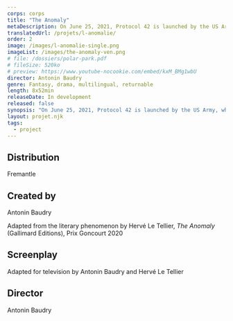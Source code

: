 ```yaml
---
corps: corps
title: "The Anomaly"
metaDescription: On June 25, 2021, Protocol 42 is launched by the US Army, when they get the report that an Air France Boeing 747 has landed twice, three months apart, with the same crew and the same passengers onboard.
translatedUrl: /projets/l-anomalie/
order: 2
image: /images/l-anomalie-single.png
imageList: /images/the-anomaly-ven.png
# file: /dossiers/polar-park.pdf
# fileSize: 520ko
# preview: https://www.youtube-nocookie.com/embed/kxM_BMg1wbU
director: Antonin Baudry
genre: Fantasy, drama, ​multilingual, returnable​
length: 8x52min
releaseDate: In development
released: false
synopsis: "On June 25, 2021, Protocol 42 is launched by the US Army, when they get the report that an Air France Boeing 747 has landed twice, three months apart, with the same crew and the same passengers onboard. Which can only mean that... the plane has been duplicated.​"
layout: projet.njk
tags:
  - project
---
```


<div class="grid-col">

## Distribution

Fremantle

## Created by

Antonin Baudry

Adapted from the literary phenomenon by Hervé Le Tellier, _The Anomaly_ (Gallimard Editions), Prix Goncourt 2020

## Screenplay

Adapted for television by Antonin Baudry and Hervé Le Tellier
 
## Director

Antonin Baudry
​ 

</div>
<div class="grid-col">

</div>